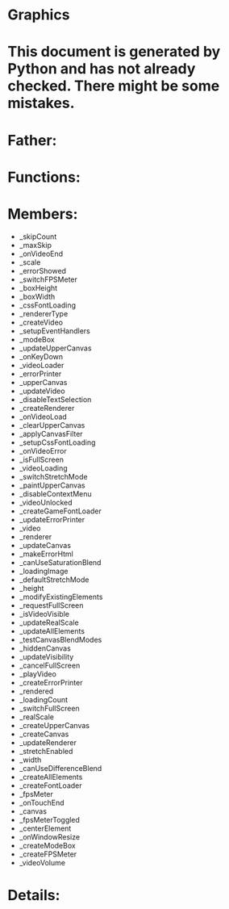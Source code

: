 Graphics
===

# This document is generated by Python and has not already checked. There might be some mistakes.

# Father:

# Functions:

# Members:
* _skipCount
* _maxSkip
* _onVideoEnd
* _scale
* _errorShowed
* _switchFPSMeter
* _boxHeight
* _boxWidth
* _cssFontLoading
* _rendererType
* _createVideo
* _setupEventHandlers
* _modeBox
* _updateUpperCanvas
* _onKeyDown
* _videoLoader
* _errorPrinter
* _upperCanvas
* _updateVideo
* _disableTextSelection
* _createRenderer
* _onVideoLoad
* _clearUpperCanvas
* _applyCanvasFilter
* _setupCssFontLoading
* _onVideoError
* _isFullScreen
* _videoLoading
* _switchStretchMode
* _paintUpperCanvas
* _disableContextMenu
* _videoUnlocked
* _createGameFontLoader
* _updateErrorPrinter
* _video
* _renderer
* _updateCanvas
* _makeErrorHtml
* _canUseSaturationBlend
* _loadingImage
* _defaultStretchMode
* _height
* _modifyExistingElements
* _requestFullScreen
* _isVideoVisible
* _updateRealScale
* _updateAllElements
* _testCanvasBlendModes
* _hiddenCanvas
* _updateVisibility
* _cancelFullScreen
* _playVideo
* _createErrorPrinter
* _rendered
* _loadingCount
* _switchFullScreen
* _realScale
* _createUpperCanvas
* _createCanvas
* _updateRenderer
* _stretchEnabled
* _width
* _canUseDifferenceBlend
* _createAllElements
* _createFontLoader
* _fpsMeter
* _onTouchEnd
* _canvas
* _fpsMeterToggled
* _centerElement
* _onWindowResize
* _createModeBox
* _createFPSMeter
* _videoVolume

# Details:
